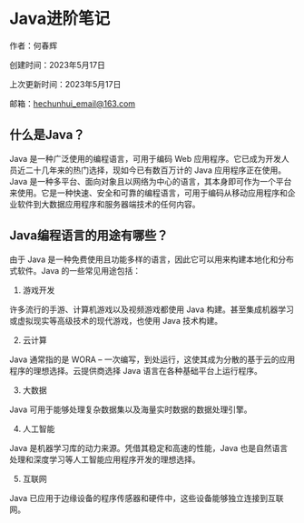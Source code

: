 # Java进阶笔记

作者：何春辉

创建时间：2023年5月17日

上次更新时间：2023年5月17日

邮箱：hechunhui_email@163.com

## 什么是Java？

Java 是一种广泛使用的编程语言，可用于编码 Web 应用程序。它已成为开发人员近二十几年来的热门选择，现如今已有数百万计的 Java 应用程序正在使用。Java 是一种多平台、面向对象且以网络为中心的语言，其本身即可作为一个平台来使用。它是一种快速、安全和可靠的编程语言，可用于编码从移动应用程序和企业软件到大数据应用程序和服务器端技术的任何内容。

## Java编程语言的用途有哪些？

由于 Java 是一种免费使用且功能多样的语言，因此它可以用来构建本地化和分布式软件。Java 的一些常见用途包括：

1. 游戏开发

许多流行的手游、计算机游戏以及视频游戏都使用 Java 构建。甚至集成机器学习或虚拟现实等高级技术的现代游戏，也使用 Java 技术构建。

2. 云计算

Java 通常指的是 WORA – 一次编写，到处运行，这使其成为分散的基于云的应用程序的理想选择。云提供商选择 Java 语言在各种基础平台上运行程序。

3. 大数据

Java 可用于能够处理复杂数据集以及海量实时数据的数据处理引擎。

4. 人工智能

Java 是机器学习库的动力来源。凭借其稳定和高速的性能，Java 也是自然语言处理和深度学习等人工智能应用程序开发的理想选择。

5. 互联网

Java 已应用于边缘设备的程序传感器和硬件中，这些设备能够独立连接到互联网。

